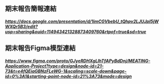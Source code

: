 ## 期末報告簡報連結
##### https://docs.google.com/presentation/d/1imCGVbebU_tQhpv2LJUJpl5jWWXQr5B3/edit?usp=sharing&ouid=114943421328873409760&rtpof=true&sd=true
## 期末報告Figma模型連結
##### https://www.figma.com/proto/GJyeRDHXgLlhTfAPyBdDnj/MEATING-Application-Project?type=design&node-id=21-73&t=e4fQEiaGBNzFLeWG-1&scaling=scale-down&page-id=0%3A1&starting-point-node-id=21%3A73&mode=design
